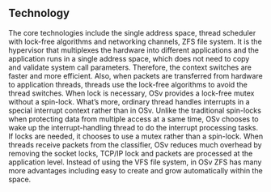 ## Technology

The core technologies include the single address space, thread scheduler with lock-free algorithms and networking channels, ZFS file system.
It is the hypervisor that multiplexes the hardware into different applications and the application runs in a single address space, which does not need to copy and validate system call parameters. Therefore, the context switches are faster and more efficient. Also, when packets are transferred from hardware to application threads, threads use the lock-free algorithms to avoid the thread switches. When lock is necessary, OSv provides a lock-free mutex without a spin-lock. What’s more, ordinary thread handles interrupts in a special interrupt context rather than in OSv. Unlike the traditional spin-locks when protecting data from multiple access at a same time, OSv chooses to wake up the interrupt-handling thread to do the interrupt processing tasks. If locks are needed, it chooses to use a mutex rather than a spin-lock. When threads receive packets from the classifier, OSv reduces much overhead by removing the socket locks, TCP/IP lock and packets are processed at the application level.  Instead of using the VFS file system, in OSv ZFS has many more advantages including easy to create and grow automatically within the space.
